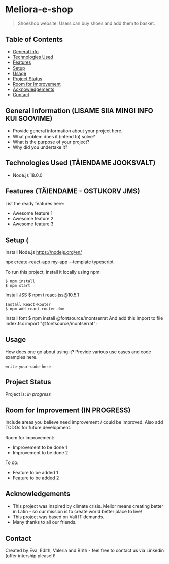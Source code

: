 # Meliora-e-shop

> Shoeshop website. Users can buy shoes and add them to basket.

## Table of Contents

- [General Info](#general-information)
- [Technologies Used](#technologies-used)
- [Features](#features)
- [Setup](#setup)
- [Usage](#usage)
- [Project Status](#project-status)
- [Room for Improvement](#room-for-improvement)
- [Acknowledgements](#acknowledgements)
- [Contact](#contact)
<!-- * [License](#license) -->

## General Information (LISAME SIIA MINGI INFO KUI SOOVIME)

- Provide general information about your project here.
- What problem does it (intend to) solve?
- What is the purpose of your project?
- Why did you undertake it?
<!-- You don't have to answer all the questions - just the ones relevant to your project. -->

## Technologies Used (TÄIENDAME JOOKSVALT)

- Node.js 18.0.0

## Features (TÄIENDAME - OSTUKORV JMS)

List the ready features here:

- Awesome feature 1
- Awesome feature 2
- Awesome feature 3


## Setup (

Install Node.js https://nodejs.org/en/

npx create-react-app my-app --template typescript

To run this project, install it locally using npm:

```
$ npm install
$ npm start
```
Install JSS
$ npm i react-jss@10.5.1
```
Install React-Router
$ npm add react-router-dom
```
Install font
$ npm install @fontsource/montserrat
And add this import to file index.tsx
import "@fontsource/montserrat";


## Usage

How does one go about using it?
Provide various use cases and code examples here.

`write-your-code-here`

## Project Status

Project is: _in progress_

## Room for Improvement (IN PROGRESS)

Include areas you believe need improvement / could be improved. Also add TODOs for future development.

Room for improvement:

- Improvement to be done 1
- Improvement to be done 2

To do:

- Feature to be added 1
- Feature to be added 2

## Acknowledgements

- This project was inspired by climate crisis. Melior means creating better in Latin - so our mission is to create world better place to live!
- This project was based on Vali IT demands.
- Many thanks to all our friends.

## Contact

Created by Eva, Edith, Valeria and Brith - feel free to contact us via Linkedin (offer intership please!)!
